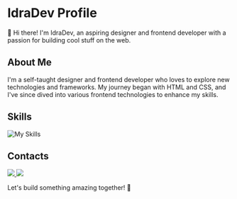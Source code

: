 # IdraDev Profile

👋 Hi there! I'm IdraDev, an aspiring designer and frontend developer with a passion for building cool stuff on the web.

## About Me
I'm a self-taught designer and frontend developer who loves to explore new technologies and frameworks. My journey began with HTML and CSS, and I've since dived into various frontend technologies to enhance my skills.

## Skills
![My Skills](https://skillicons.dev/icons?i=html,astro,css,tailwindcss,react,nextjs,cloudflare,mysql,nginx)

## Contacts
<a href="mailto: info@idragraphics.com"> <img src="https://img.shields.io/badge/Gmail-D14836?style=for-the-badge&logo=gmail&logoColor=white" /> </a>
<a href="https://t.me/idradev"> <img src="https://img.shields.io/badge/Telegram-2CA5E0?style=for-the-badge&logo=telegram&logoColor=white" /> </a>

Let's build something amazing together! 🚀
